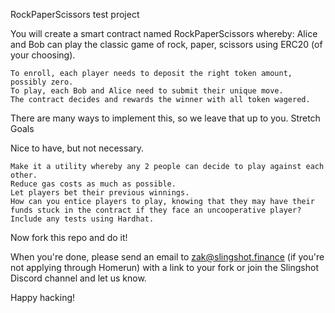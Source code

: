 RockPaperScissors test project

You will create a smart contract named RockPaperScissors whereby:
Alice and Bob can play the classic game of rock, paper, scissors using ERC20 (of your choosing).

    To enroll, each player needs to deposit the right token amount, possibly zero.
    To play, each Bob and Alice need to submit their unique move.
    The contract decides and rewards the winner with all token wagered.

There are many ways to implement this, so we leave that up to you.
Stretch Goals

Nice to have, but not necessary.

    Make it a utility whereby any 2 people can decide to play against each other.
    Reduce gas costs as much as possible.
    Let players bet their previous winnings.
    How can you entice players to play, knowing that they may have their funds stuck in the contract if they face an uncooperative player?
    Include any tests using Hardhat.

Now fork this repo and do it!

When you're done, please send an email to zak@slingshot.finance (if you're not applying through Homerun) with a link to your fork or join the Slingshot Discord channel and let us know.

Happy hacking!
